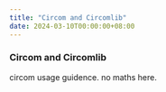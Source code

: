 ```yaml
---
title: "Circom and Circomlib"
date: 2024-03-10T00:00:00+08:00
---
```


### Circom and Circomlib

circom usage guidence. no maths here.